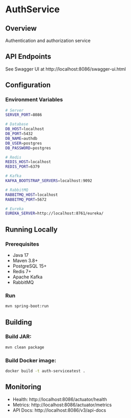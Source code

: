 # AuthService

## Overview
Authentication and authorization service

## API Endpoints
See Swagger UI at http://localhost:8086/swagger-ui.html

## Configuration

### Environment Variables
```bash
# Server
SERVER_PORT=8086

# Database
DB_HOST=localhost
DB_PORT=5432
DB_NAME=authdb
DB_USER=postgres
DB_PASSWORD=postgres

# Redis
REDIS_HOST=localhost
REDIS_PORT=6379

# Kafka
KAFKA_BOOTSTRAP_SERVERS=localhost:9092

# RabbitMQ
RABBITMQ_HOST=localhost
RABBITMQ_PORT=5672

# Eureka
EUREKA_SERVER=http://localhost:8761/eureka/
```

## Running Locally

### Prerequisites
- Java 17
- Maven 3.8+
- PostgreSQL 15+
- Redis 7+
- Apache Kafka
- RabbitMQ

### Run
```bash
mvn spring-boot:run
```

## Building

### Build JAR:
```bash
mvn clean package
```

### Build Docker image:
```bash
docker build -t auth-serviceatest .
```

## Monitoring
- Health: http://localhost:8086/actuator/health
- Metrics: http://localhost:8086/actuator/metrics
- API Docs: http://localhost:8086/v3/api-docs
